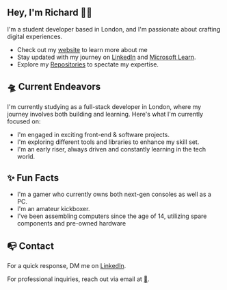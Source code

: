 ## Hey, I'm Richard 👋🏾
I'm a student developer based in London, and I'm passionate about crafting digital experiences.

 - Check out my [website]() to learn more about me
 -  Stay updated with my journey on  [LinkedIn](www.linkedin.com/in/oxheii)  and  [Microsoft Learn](https://learn.microsoft.com/en-us/users/richardokon-2904/).
 -   Explore my  [Repositories](https://github.com/Oxhei?tab=repositories)  to spectate my expertise.
 ## 🛸 Current Endeavors
 I'm currently studying as a full-stack developer in London, where my journey involves both building and learning. Here's what I'm currently focused on:
 -   I'm engaged in exciting front-end & software projects.
 -   I'm exploring different tools and libraries to enhance my skill set.
 -   I'm an early riser, always driven and constantly learning in the tech world.
## ✨ Fun Facts
 -  I'm a gamer who currently owns both next-gen consoles as well as a PC.
 -  I'm an amateur kickboxer.
 - I've been assembling computers since the age of 14, utilizing spare components and pre-owned hardware 
 ## 📭 Contact

For a quick response, DM me on  [LinkedIn]([www.linkedin.com/in/Oxheii/](https://www.linkedin.com/in/oxheii/)).

For professional inquiries, reach out via email at  [📧](mailto:richardochei@outlook.com).
